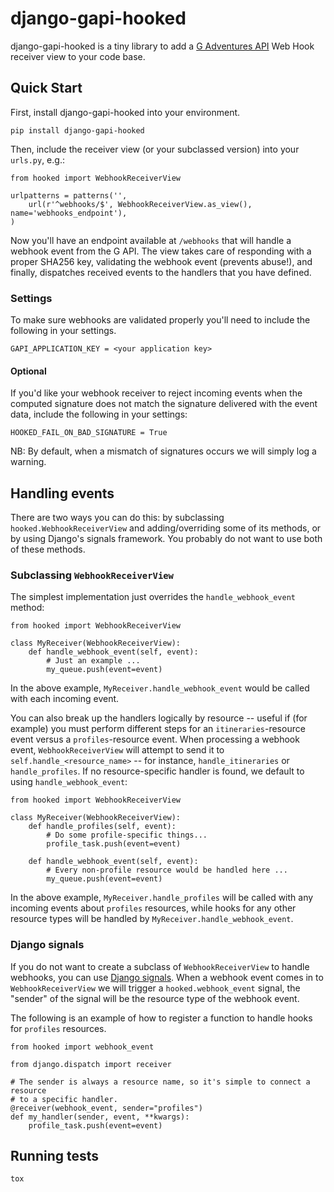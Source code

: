 # django-gapi-hooked

django-gapi-hooked is a tiny library to add a [G Adventures
API](https://developers.gadventures.com/) Web Hook receiver view to your code
base.

## Quick Start

First, install django-gapi-hooked into your environment.

    pip install django-gapi-hooked

Then, include the receiver view (or your subclassed version) into your `urls.py`,
e.g.:

    from hooked import WebhookReceiverView

    urlpatterns = patterns('',
        url(r'^webhooks/$', WebhookReceiverView.as_view(), name='webhooks_endpoint'),
    )

Now you'll have an endpoint available at `/webhooks` that will handle a webhook
event from the G API. The view takes care of responding with a proper SHA256
key, validating the webhook event (prevents abuse!), and finally, dispatches
received events to the handlers that you have defined.

### Settings

To make sure webhooks are validated properly you'll need to include the
following in your settings.

    GAPI_APPLICATION_KEY = <your application key>


#### Optional

If you'd like your webhook receiver to reject incoming events when the computed
signature does not match the signature delivered with the event data, include
the following in your settings:

    HOOKED_FAIL_ON_BAD_SIGNATURE = True

NB: By default, when a mismatch of signatures occurs we will simply log a warning.


## Handling events

There are two ways you can do this: by subclassing `hooked.WebhookReceiverView`
and adding/overriding some of its methods, or by using Django's signals
framework. You probably do not want to use both of these methods.

### Subclassing `WebhookReceiverView`

The simplest implementation just overrides the `handle_webhook_event`
method:

    from hooked import WebhookReceiverView

    class MyReceiver(WebhookReceiverView):
        def handle_webhook_event(self, event):
            # Just an example ...
            my_queue.push(event=event)

In the above example, `MyReceiver.handle_webhook_event` would be called with
each incoming event.

You can also break up the handlers logically by resource -- useful if (for
example) you must perform different steps for an `itineraries`-resource event
versus a `profiles`-resource event. When processing a webhook event,
`WebhookReceiverView` will attempt to send it to `self.handle_<resource_name>`
-- for instance, `handle_itineraries` or `handle_profiles`. If no
resource-specific handler is found, we default to using `handle_webhook_event`:

    from hooked import WebhookReceiverView

    class MyReceiver(WebhookReceiverView):
        def handle_profiles(self, event):
            # Do some profile-specific things...
            profile_task.push(event=event)

        def handle_webhook_event(self, event):
            # Every non-profile resource would be handled here ...
            my_queue.push(event=event)

In the above example, `MyReceiver.handle_profiles` will be called with
any incoming events about `profiles` resources, while hooks for any other
resource types will be handled by `MyReceiver.handle_webhook_event`.

### Django signals

If you do not want to create a subclass of `WebhookReceiverView` to handle
webhooks, you can use [Django
signals](https://docs.djangoproject.com/en/1.10/topics/signals/). When a
webhook event comes in to `WebhookReceiverView` we will trigger a
`hooked.webhook_event` signal, the "sender" of the signal will be the
resource type of the webhook event.

The following is an example of how to register a function to handle hooks for
`profiles` resources.

    from hooked import webhook_event

    from django.dispatch import receiver

    # The sender is always a resource name, so it's simple to connect a resource
    # to a specific handler.
    @receiver(webhook_event, sender="profiles")
    def my_handler(sender, event, **kwargs):
        profile_task.push(event=event)

## Running tests

    tox
